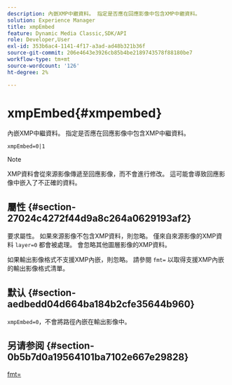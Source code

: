 ```yaml
---
description: 內嵌XMP中繼資料。 指定是否應在回應影像中包含XMP中繼資料。
solution: Experience Manager
title: xmpEmbed
feature: Dynamic Media Classic,SDK/API
role: Developer,User
exl-id: 353b6ac4-1141-4f17-a3ad-ad48b321b36f
source-git-commit: 206e4643e3926cb85b4be2189743578f88180be7
workflow-type: tm+mt
source-wordcount: '126'
ht-degree: 2%

---
```


# xmpEmbed{#xmpembed}

內嵌XMP中繼資料。 指定是否應在回應影像中包含XMP中繼資料。

`xmpEmbed=0|1`

>[!NOTE]
>
>XMP資料會從來源影像傳遞至回應影像，而不會進行修改。 這可能會導致回應影像中嵌入了不正確的資料。

## 屬性 {#section-27024c4272f44d9a8c264a0629193af2}

要求屬性。 如果來源影像不包含XMP資料，則忽略。 僅來自來源影像的XMP資料 `layer=0` 都會被處理。 會忽略其他圖層影像的XMP資料。

如果輸出影像格式不支援XMP內嵌，則忽略。 請參閱 `fmt=` 以取得支援XMP內嵌的輸出影像格式清單。

## 默认 {#section-aedbedd04d664ba184b2cfe35644b960}

`xmpEmbed=0`，不會將路徑內嵌在輸出影像中。

## 另请参阅 {#section-0b5b7d0a19564101ba7102e667e29828}

[fmt=](../../../../../is-api/http-ref/image-serving-api-ref/c-http-protocol-reference/c-command-reference/r-is-http-fmt.md#reference-cdf10043423b45ba9fe15157fb3ae37a)
